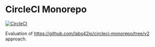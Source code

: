 # CircleCI Monorepo

[![CircleCI](https://circleci.com/gh/nivato/circle_monorepo/tree/master.svg?style=svg)](https://circleci.com/gh/nivato/circle_monorepo/tree/master)

Evaluation of https://github.com/labs42io/circleci-monorepo/tree/v2 approach.
